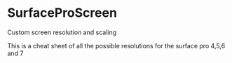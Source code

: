 # SurfaceProScreen
Custom screen resolution and scaling

This is a cheat sheet of all the possible resolutions for the surface pro 4,5,6 and 7

